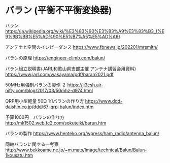 # バラン (平衡不平衡変換器)

バラン
https://ja.wikipedia.org/wiki/%E3%83%90%E3%83%A9%E3%83%B3_(%E9%9B%BB%E5%AD%90%E5%B7%A5%E5%AD%A6)

アンテナと空間のインピーダンス
https://www.fbnews.jp/202201/mrsmith/

バランの原理
https://engineer-climb.com/balun/

バラン組立説明書(JARL和歌山県支部主催 アンテナ講習会用資料)
https://www.jarl.com/wakayama/pdf/baran2021.pdf

50MHz用強制バランの製作 ２
https://ji3csh.air-nifty.com/blog/2017/03/50mhz-d974.html

QRP用小型軽量 50Ω 1:1バランの作り方
https://www.ddd-daishin.co.jp/ddd/67-qrp-balun/index.htm

予算1000円　バランの作り方
http://mk1502.web.fc2.com/sokuteiki/barun.htm

バランの製作
https://www.henteko.org/wpress/ham_radio/antenna_balun/

同軸バランに関する一考察
http://www.bekkoame.ne.jp/~m.mats/Image/technical/Balun/Balun-1kousatu.htm



